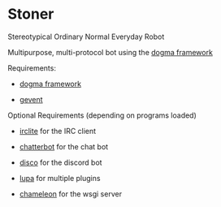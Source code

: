 # Stoner

Stereotypical Ordinary Normal Everyday Robot

Multipurpose, multi-protocol bot using the [dogma framework](https://github.com/FWolfe/dogma)


Requirements:

* [dogma framework](https://github.com/FWolfe/dogma)

* [gevent](https://www.gevent.org)


Optional Requirements (depending on programs loaded)

* [irclite](https://github.com/FWolfe/irclite) for the IRC client

* [chatterbot](https://github.com/gunthercox/ChatterBot) for the chat bot

* [disco](https://github.com/b1naryth1ef/disco) for the discord bot

* [lupa](https://github.com/scoder/lupa) for multiple plugins

* [chameleon](https://github.com/malthe/chameleon) for the wsgi server
